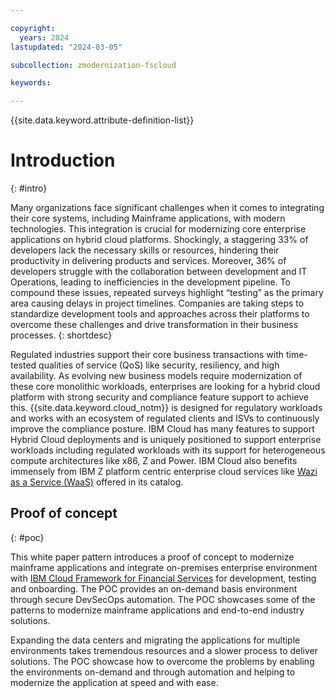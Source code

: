 ```yaml
---

copyright:
  years: 2024
lastupdated: "2024-03-05"

subcollection: zmodernization-fscloud

keywords:

---
```


{{site.data.keyword.attribute-definition-list}}

# Introduction
{: #intro}

Many organizations face significant challenges when it comes to integrating their core systems, including Mainframe applications, with modern technologies. This integration is crucial for modernizing core enterprise applications on hybrid cloud platforms. Shockingly, a staggering 33% of developers lack the necessary skills or resources, hindering their productivity in delivering products and services. Moreover, 36% of developers struggle with the collaboration between development and IT Operations, leading to inefficiencies in the development pipeline. To compound these issues, repeated surveys highlight “testing” as the primary area causing delays in project timelines. Companies are taking steps to standardize development tools and approaches across their platforms to overcome these challenges and drive transformation in their business processes.
{: shortdesc}

Regulated industries support their core business transactions with time-tested qualities of service (QoS) like security, resiliency, and high availability. As evolving new business models require modernization of these core monolithic workloads, enterprises are looking for a hybrid cloud platform with strong security and compliance feature support to achieve this. {{site.data.keyword.cloud_notm}} is designed for regulatory workloads and works with an ecosystem of regulated clients and ISVs to continuously improve the compliance posture. IBM Cloud has many features to support Hybrid Cloud deployments and is uniquely positioned to support enterprise workloads including regulated workloads with its support for heterogeneous compute architectures like x86, Z and Power. IBM Cloud also benefits immensely from IBM Z platform centric enterprise cloud services like [Wazi as a Service (WaaS)](./zmodernization-fscloud?topic=zmodernization-fscloud-waas-intro) offered in its catalog.

## Proof of concept
{: #poc}

This white paper pattern introduces a proof of concept to modernize mainframe applications and integrate on-premises enterprise environment with [IBM Cloud Framework for Financial Services](https://cloud.ibm.com/docs/framework-financial-services?topic=framework-financial-services-about#ibm-cloud-framework-for-financial-services) for development, testing and onboarding. The POC provides an on-demand basis environment through secure DevSecOps automation. The POC showcases some of the patterns to modernize mainframe applications and end-to-end industry solutions.

Expanding the data centers and migrating the applications for multiple environments takes tremendous resources and a slower process to deliver solutions. The POC showcase how to overcome the problems by enabling the environments on-demand and through automation and helping to modernize the application at speed and with ease.
